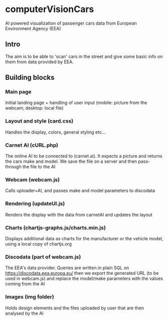 # computerVisionCars
AI powered visualization of passenger cars data from European Environment Agency (EEA)
## Intro
The aim is to be able to 'scan' cars in the street and give some basic info on them from data provided by EEA.
## Building blocks
### Main page
Initial landing page + handling of user input (mobile: picture from the webcam; desktop: local file)
### Layout and style (card.css)
Handles the display, colors, general styling etc...
### Carnet AI (cURL.php)
The online AI to be connected to (carnet.ai). It expects a picture and returns the cars make and model. 
We save the file on a server and then pass-through the file to the AI
### Webcam (webcam.js)
Calls uploader+AI, and passes make and model parameters to  discodata
### Rendering (updateUI.js)
Renders the display with the data from carnetAI and updates the layout
### Charts (chartjs-graphs.js/charts.min.js)
Displays additional data as charts for the manufacturer or the vehicle model, using a local copy of chartjs.org
### Discodata (part of webcam.js)
The EEA's data provider. Queries are written in plain SQL on https://discodata.eea.europa.eu/ then we export the generated URL (to be used in webcam.js) and replace the model/make parameters with the values coming from the AI
### Images (img folder)
Holds design elements and the files uploaded by user that are then analysed by the AI
